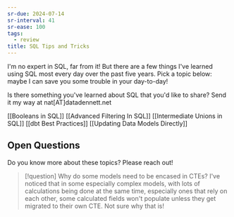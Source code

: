 ```yaml
---
sr-due: 2024-07-14
sr-interval: 41
sr-ease: 100
tags:
  - review
title: SQL Tips and Tricks
---
```

I'm no expert in SQL, far from it! But there are a few things I've learned using SQL most every day over the past five years. Pick a topic below: maybe I can save you some trouble in your day-to-day!

Is there something you've learned about SQL that you'd like to share? Send it my way at nat[AT]datadennett.net

[[Booleans in SQL]]
[[Advanced Filtering In SQL]]
[[Intermediate Unions in SQL]]
[[dbt Best Practices]]
[[Updating Data Models Directly]]

## Open Questions
Do you know more about these topics? Please reach out!

> [!question] Why do some models need to be encased in CTEs?
> I've noticed that in some especially complex models, with lots of calculations being done at the same time, especially ones that rely on each other, some calculated fields won't populate unless they get migrated to their own CTE. Not sure why that is!

